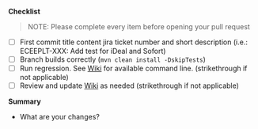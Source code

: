 **Checklist**

> NOTE: Please complete every item before opening your pull request

-   [ ] First commit title content jira ticket number and short description (i.e.: ECEEPLT-XXX: Add test for iDeal and Sofort)
-   [ ] Branch builds correctly (`mvn clean install -DskipTests`)
-   [ ] Run regression. See [Wiki](https://wiki.autodesk.com/display/EFDE/Automation+Command+Line) for available command line. (strikethrough if not applicable)
-   [ ] Review and update [Wiki](https://wiki.autodesk.com/display/EFDE/Automation+Command+Line) as needed (strikethrough if not applicable)

**Summary**

- What are your changes?
